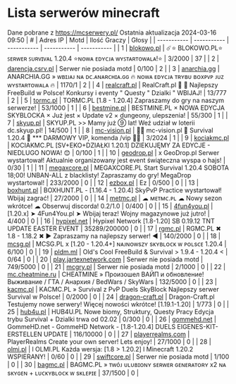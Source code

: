 
# Lista serwerów minecraft
Dane pobrane z https://mcserwery.pl/
Ostatnia aktualizacja 2024-03-16 09:50
| # | Adres IP | Motd | Ilość Graczy | Głosy |
| ----------- | ----------- | ----------- | ----------- | ----------- |
| 1 | 	[blokowo.pl](https://mcserwery.pl/serwery/minecraft/98/) | ☄️⭐ BLOKOWO.PL⭐ ꜱᴇʀᴡᴇʀ ꜱᴜʀᴠɪᴠᴀʟ 1.20.4 ⭐ɴᴏᴡᴀ ᴇᴅʏᴄᴊᴀ ᴡʏꜱᴛᴀʀᴛᴏᴡᴀʟᴀ!⭐ | 3/2000 | 37 |
| 2 | 	[darencja.csrv.pl](https://mcserwery.pl/serwery/minecraft/9/) | Serwer nie posiada motd | 0/100 | 2 |
| 3 | 	[anarchia.gg](https://mcserwery.pl/serwery/minecraft/14/) | ANARCHIA.GG » ᴡʙɪᴊᴀᴊ ɴᴀ ᴅᴄ.ᴀɴᴀʀᴄʜɪᴀ.ɢɢ 🔥 ɴᴏᴡᴀ ᴇᴅʏᴄᴊᴀ ᴛʀʏʙᴜ ʙᴏхᴘᴠᴘ ᴊᴜᴢ ᴡʏѕᴛᴀʀᴛᴏᴡᴀʟᴀ 🔥 | 1170/1 | 2 |
| 4 | 	[realcraft.pl](https://mcserwery.pl/serwery/minecraft/63/) | RealCraft.pl   Najlepszy FreeBuild w Polsce! Konkursy i eventy " Questy " Dzialki " WBIJAJ! | 13/777 | 2 |
| 5 | 	[tormc.pl](https://mcserwery.pl/serwery/minecraft/35/) | TORMC.PL [1.8 - 1.20.4] Zapraszamy do gry na naszym serwerze! | 53/1000 | 1 |
| 6 | 	[bestmine.pl](https://mcserwery.pl/serwery/minecraft/41/) | BESTMINE.PL × NOWA EDYCJA SKYBLOCKA × Już jest × Update v2 × dungeony, ulepszenia! | 55/300 | 1 |
| 7 | 	[skyup.pl](https://mcserwery.pl/serwery/minecraft/57/) | SKYUP.PL >> Mamy już ➈ lat! Weź udział w loterii dc.skyup.pl! | 14/500 | 1 |
| 8 | 	[mc-vision.pl](https://mcserwery.pl/serwery/minecraft/211/) |  mc-vision.pl  Survival 1.20.4  *** DARMOWY VIP, komenda /vip  | 3/2024 | 1 |
| 9 | 	[kociakmc.pl](https://mcserwery.pl/serwery/minecraft/213/) | KOCIAKMC.PL [SV+EKO+DZIAŁKI 1.20.1] DZIEKUJĘMY ZA EDYCJE - NIEDLUGO NOWA! 😊 | 0/100 | 1 |
| 10 | 	[geodrop.pl](https://mcserwery.pl/serwery/minecraft/217/) | x GeoDrop.pl Serwer wystartował! Aktualnie organizowany jest event świąteczna wyspa o hajs! | 0/30 | 1 |
| 11 | 	[megaxcore.pl](https://mcserwery.pl/serwery/minecraft/7/) | MEGAXCORE.PL Start Survival 1.20.4 SOBOTA 18;00! UNBAN-ALL z blacklisty! Zapraszamy do gry!  MegaDrop wystartowal! | 233/2000 | 0 |
| 12 | 	[ezbox.pl](https://mcserwery.pl/serwery/minecraft/18/) | Ez | 0/500 | 0 |
| 13 | 	[boxhunt.pl](https://mcserwery.pl/serwery/minecraft/22/) | BOXHUNT.PL - [1.16.4 - 1.20.4]  SkyPvP Practice wystartował! Wbijaj zagrać! | 27/2000 | 0 |
| 14 | 	[metmc.pl](https://mcserwery.pl/serwery/minecraft/24/) | ☁ ᴍᴇᴛᴍᴄ.ᴘʟ ☁ Nowy sezon wkrótce! ☁  Obserwuj discorda!  0.2/1.0 | 0/400 | 0 |
| 15 | 	[4fun4you.pl](https://mcserwery.pl/serwery/minecraft/31/) | [1.20.x] ➤ 4Fun4You.pl ➤ Wbijaj teraz! Wojny magazynowe już jutro! | 4/400 | 0 |
| 16 | 	[hypixel.net](https://mcserwery.pl/serwery/minecraft/33/) | Hypixel Network [1.8-1.20] SB 0.19.12  TNT UPDATE  EASTER EVENT | 35289/200000 | 0 |
| 17 | 	[rgmc.pl](https://mcserwery.pl/serwery/minecraft/34/) | RGMC.PL ✖ 1.8 - 1.18.2 ✖ ► Zapraszamy na najlepszy serwer! ◄ | 140/2000 | 0 |
| 18 | 	[mcsg.pl](https://mcserwery.pl/serwery/minecraft/36/) | MCSG.PL x [1.20 - 1.20.4+] ɴᴀᴊɴᴏᴡѕᴢʏ ѕᴋʏʙʟᴏᴄᴋ ᴡ ᴘᴏʟѕᴄᴇ 1.20.4 | 6/100 | 0 |
| 19 | 	[pldm.ml](https://mcserwery.pl/serwery/minecraft/40/) | Old's Cool FreeBuild & Survival > 1.9.4 - 1.20.4 < | 0/64 | 0 |
| 20 | 	[play.jartexnetwork.com](https://mcserwery.pl/serwery/minecraft/42/) | Serwer nie posiada motd | 749/5000 | 0 |
| 21 | 	[mcgry.pl](https://mcserwery.pl/serwery/minecraft/44/) | Serwer nie posiada motd | 2/1000 | 0 |
| 22 | 	[mc.cheatmine.ru](https://mcserwery.pl/serwery/minecraft/47/) | CHEATMINE » Произошел ВАЙП и обновление! Выживание / ГТА / Анархия / BedWars / SkyWars | 132/5000 | 0 |
| 23 | 	[kacmc.pl](https://mcserwery.pl/serwery/minecraft/48/) | KACMC.PL » Survival z PvP Duels  SkyBlock Najlepszy serwer Survival w Polsce! | 0/2000 | 0 |
| 24 | 	[dragon-craft.pl](https://mcserwery.pl/serwery/minecraft/49/) | Dragon-Craft.pl Testujemy nowe serwery! Więcej nowości wkrótce! [1.19.1-1.20] | 1/773 | 0 |
| 25 | 	[hub4u.pl](https://mcserwery.pl/serwery/minecraft/51/) | HUB4U.PL  Nowe biomy, Struktury, Questy Pracy Edycja trybu Survival + Dzialki trwa od 02.02 | 0/300 | 0 |
| 26 | 	[gommehd.net](https://mcserwery.pl/serwery/minecraft/53/) | GommeHD.net - GommeHD Network - [1.8-1.20.4] DUELS EIGENES-KIT-ERSTELLEN UPDATE | 116/10000 | 0 |
| 27 | 	[playerrealms.com](https://mcserwery.pl/serwery/minecraft/54/) | PlayerRealms Create your own server! Lets enjoy! | 27/1000 | 0 |
| 28 | 	[olmi.pl](https://mcserwery.pl/serwery/minecraft/55/) | l OLMI.PL Każda wersja: [1.8 > 1.20.2] l Minecraft 1.20.2 WSPIERANY! | 0/60 | 0 |
| 29 | 	[swiftcore.pl](https://mcserwery.pl/serwery/minecraft/60/) | Serwer nie posiada motd | 1/100 | 0 |
| 30 | 	[bagmc.pl](https://mcserwery.pl/serwery/minecraft/61/) | BAGMC.PL » ᴛᴡóᴊ ᴜʟᴜʙɪᴏɴʏ sᴇʀᴡᴇʀ ɢᴇɴᴇʀᴀᴛᴏʀʏ x2 ɴᴀ sᴋʏɢᴇɴ + ʟᴜᴄᴋʏʙʟᴏᴄᴋ ᴡ sᴋʟᴇᴘɪᴇ | 37/1500 | 0 |
